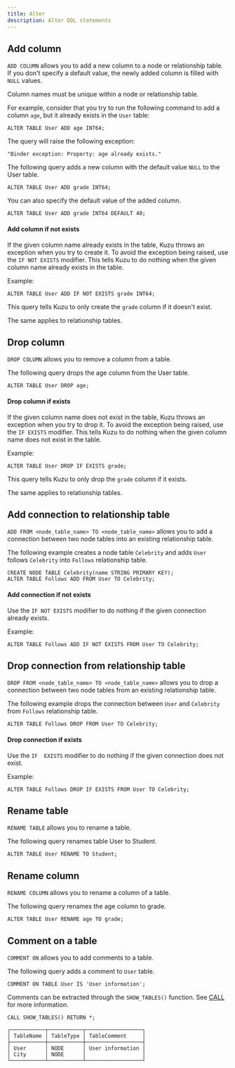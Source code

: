 ```yaml
---
title: Alter
description: Alter DDL statements
---
```


## Add column

`ADD COLUMN` allows you to add a new column to a node or relationship table. If you don't specify a default value, the newly added column is filled with `NULL` values.

Column names must be unique within a node or relationship table.

For example, consider that you try to run the following command to add a column `age`, but it
already exists in the `User` table:
```cypher
ALTER TABLE User ADD age INT64;
```
The query will raise the following exception:
```
"Binder exception: Property: age already exists."
```

The following query adds a new column with the default value `NULL` to the User table.
```cypher
ALTER TABLE User ADD grade INT64;
```

You can also specify the default value of the added column.
```cypher
ALTER TABLE User ADD grade INT64 DEFAULT 40;
```

#### Add column if not exists

If the given column name already exists in the table, Kuzu throws an exception when you try to create it.
To avoid the exception being raised, use the `IF NOT EXISTS` modifier. This tells Kuzu to do nothing when
the given column name already exists in the table.

Example:
```cypher
ALTER TABLE User ADD IF NOT EXISTS grade INT64;
```
This query tells Kuzu to only create the `grade` column if it doesn't exist.

The same applies to relationship tables.

## Drop column

`DROP COLUMN` allows you to remove a column from a table.

The following query drops the age column from the User table.
```cypher
ALTER TABLE User DROP age;
```

#### Drop column if exists

If the given column name does not exist in the table, Kuzu throws an exception when you try to drop it.
To avoid the exception being raised, use the `IF EXISTS` modifier. This tells Kuzu to do nothing when
the given column name does not exist in the table.

Example:
```cypher
ALTER TABLE User DROP IF EXISTS grade;
```
This query tells Kuzu to only drop the `grade` column if it exists.

The same applies to relationship tables.

## Add connection to relationship table

`ADD FROM <node_table_name> TO <node_table_name>` allows you to add a connection between two node tables into an existing relationship table.

The following example creates a node table `Celebrity` and adds `User` follows `Celebrity` into `Follows` relationship table.
```cypher
CREATE NODE TABLE Celebrity(name STRING PRIMARY KEY);
ALTER TABLE Follows ADD FROM User TO Celebrity;
```

#### Add connection if not exists

Use the `IF NOT EXISTS` modifier to do nothing if the given connection already exists.

Example:
```cypher
ALTER TABLE Follows ADD IF NOT EXISTS FROM User TO Celebrity;
```

## Drop connection from relationship table

`DROP FROM <node_table_name> TO <node_table_name>` allows you to drop a connection between two node tables from an existing relationship table.

The following example drops the connection between `User` and `Celebrity` from `Follows` relationship table.
```cypher
ALTER TABLE Follows DROP FROM User TO Celebrity;
```

#### Drop connection if exists

Use the `IF  EXISTS` modifier to do nothing if the given connection does not exist.

Example:
```cypher
ALTER TABLE Follows DROP IF EXISTS FROM User TO Celebrity;
```

## Rename table

`RENAME TABLE` allows you to rename a table.

The following query renames table User to Student.
```cypher
ALTER TABLE User RENAME TO Student;
```

## Rename column

`RENAME COLUMN` allows you to rename a column of a table.<br />

The following query renames the age column to grade.
```cypher
ALTER TABLE User RENAME age TO grade;
```

## Comment on a table

`COMMENT ON` allows you to add comments to a table.

The following query adds a comment to `User` table.
```cypher
COMMENT ON TABLE User IS 'User information';
```
Comments can be extracted through the `SHOW_TABLES()` function. See [CALL](/cypher/query-clauses/call) for more information.
```cypher
CALL SHOW_TABLES() RETURN *;
```
```table
┌───────────┬───────────┬──────────────────┐
│ TableName │ TableType │ TableComment     │
├───────────┼───────────┼──────────────────┤
│ User      │ NODE      │ User information │
│ City      │ NODE      │                  │
└───────────┴───────────┴──────────────────┘
```

